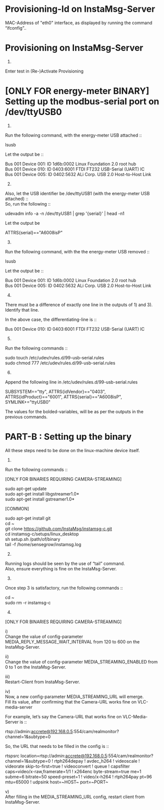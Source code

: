 Provisioning-Id on InstaMsg-Server
==================================

MAC-Address of "eth0" interface, as displayed by running the command “ifconfig”..





Provisioning on InstaMsg-Server
==================================

1)    
Enter test in (Re-)Activate Provisioning




[ONLY FOR energy-meter BINARY] Setting up the modbus-serial port on /dev/ttyUSB0
==================================================================================

1)    
Run the following command, with the energy-meter USB attached ::

lsusb

Let the output be ::

Bus 001 Device 001: ID 1d6b:0002 Linux Foundation 2.0 root hub    
Bus 001 Device 010: ID 0403:6001 FTDI FT232 USB-Serial (UART) IC    
Bus 001 Device 005: ID 0402:5632 ALi Corp. USB 2.0 Host-to-Host Link     


2)     
Also, let the USB identifier be /dev/ttyUSB1 (with the energy-meter USB attached) ::     
So, run the following ::     

udevadm info -a -n /dev/ttyUSB1 | grep '{serial}' | head -n1   

Let the output be    

ATTRS{serial}=="A6008isP"    



3)    
Run the following command, with the the energy-meter USB removed ::   

lsusb    

Let the output be ::     


Bus 001 Device 001: ID 1d6b:0002 Linux Foundation 2.0 root hub     
Bus 001 Device 005: ID 0402:5632 ALi Corp. USB 2.0 Host-to-Host Link     



4)    
There must be a difference of exactly one line in the outputs of 1) and 3).    
Identify that line.    

In the above case, the differentiating-line is ::     

Bus 001 Device 010: ID 0403:6001 FTDI FT232 USB-Serial (UART) IC     


5)    
Run the following commands ::    

sudo touch /etc/udev/rules.d/99-usb-serial.rules     
sudo chmod 777 /etc/udev/rules.d/99-usb-serial.rules    


6)    
Append the following line in /etc/udev/rules.d/99-usb-serial.rules    

SUBSYSTEM=="tty", ATTRS{idVendor}=="0403", ATTRS{idProduct}=="6001", ATTRS{serial}=="A6008isP", SYMLINK+="ttyUSB0"    


The values for the bolded-variables, will be as per the outputs in the previous commands.    



PART-B : Setting up the binary
==================================

All these steps need to be done on the linux-machine device itself.


1)     
Run the following commands ::   

[ONLY FOR BINARIES REQUIRING CAMERA-STREAMING]    

sudo apt-get update    
sudo apt-get install libgstreamer1.0*    
sudo apt-get install gstreamer1.0*    

[COMMON]     

sudo apt-get install git    
cd ~    
git clone https://github.com/InstaMsg/instamsg-c.git     
cd instamsg-c/setups/linux_desktop    
sh setup.sh /path/of/binary    
tail -f /home/sensegrow/instamsg.log    


2)    
Running logs should be seen by the use of “tail” command.     
Also, ensure everything is fine on the InstaMsg-Server.      


3)     
Once step 3 is satisfactory, run the following commands ::     

cd ~    
sudo rm -r instamsg-c    


4)     
[ONLY FOR BINARIES REQUIRING CAMERA-STREAMING]   

i)    
Change the value of config-parameter MEDIA_REPLY_MESSAGE_WAIT_INTERVAL from 120 to 600 on the InstaMsg-Server.     

ii)    
Change the value of config-parameter MEDIA_STREAMING_ENABLED from 0 to 1 on the InstaMsg-Server.     

iii)     
Restart-Client from InstaMsg-Server.      

iv)    
Now, a new config-parameter MEDIA_STREAMING_URL will emerge.     
Fill its value, after confirming that the Camera-URL works fine on VLC-media-server     

For example, let’s say the Camera-URL that works fine on VLC-Media-Server is ::    

rtsp://admin:accrete@192.168.0.5:554/cam/realmonitor?channel=1&subtype=0    

So, the URL that needs to be filled in the config is ::    

rtspsrc location=rtsp://admin:accrete@192.168.0.5:554/cam/realmonitor?channel=1&subtype=0 ! rtph264depay ! avdec_h264 ! videoscale ! videorate skip-to-first=true ! videoconvert ! queue ! capsfilter caps=video/x-raw,framerate=1/1 ! x264enc byte-stream=true me=1 subme=6 bitrate=50 speed-preset=1 ! video/x-h264 ! rtph264pay pt=96 mtu=65000 ! udpsink host=~HOST~ port=~PORT~     

v)    
After filling in the MEDIA_STREAMING_URL config, restart client from InstaMsg-Server.    
